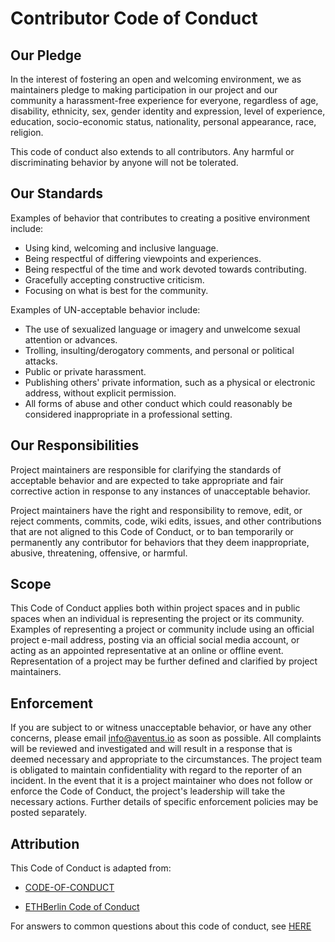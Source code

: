 # Contributor Code of Conduct

## Our Pledge

In the interest of fostering an open and welcoming environment, we as maintainers pledge to making participation in our project and our community a harassment-free experience for everyone, regardless of age, disability, ethnicity, sex, gender identity and expression, level of experience, education, socio-economic status, nationality, personal appearance, race, religion.

This code of conduct also extends to all contributors. Any harmful or discriminating behavior by anyone will not be tolerated.

## Our Standards

Examples of behavior that contributes to creating a positive environment include:

* Using kind, welcoming and inclusive language.
* Being respectful of differing viewpoints and experiences.
* Being respectful of the time and work devoted towards contributing.
* Gracefully accepting constructive criticism.
* Focusing on what is best for the community.

Examples of UN-acceptable behavior include:

* The use of sexualized language or imagery and unwelcome sexual attention or advances.
* Trolling, insulting/derogatory comments, and personal or political attacks.
* Public or private harassment.
* Publishing others' private information, such as a physical or electronic address, without explicit permission.
* All forms of abuse and other conduct which could reasonably be considered inappropriate in a
 professional setting.

## Our Responsibilities

Project maintainers are responsible for clarifying the standards of acceptable behavior and are expected to take appropriate and fair corrective action in response to any instances of unacceptable behavior.

Project maintainers have the right and responsibility to remove, edit, or reject comments, commits, code, wiki edits, issues, and other contributions that are not aligned to this Code of Conduct, or to ban temporarily or permanently any contributor for behaviors that they deem inappropriate, abusive, threatening, offensive, or harmful.

## Scope

This Code of Conduct applies both within project spaces and in public spaces when an individual is representing the project or its community. Examples of representing a project or community include using an official project e-mail address, posting via an official social media account, or acting as an appointed representative at an online or offline event. Representation of a project may be further defined and clarified by project maintainers.

## Enforcement

If you are subject to or witness unacceptable behavior, or have any other concerns, please email info@aventus.io as soon as possible. All complaints will be reviewed and investigated and will result in a response that is deemed necessary and appropriate to the circumstances. The project team is obligated to maintain confidentiality with regard to the reporter of an incident. In the event that it is a project maintainer who does not follow or enforce the Code of Conduct, the project's leadership will take the necessary actions. Further details of specific enforcement policies may be posted separately.

## Attribution

This Code of Conduct is adapted from:

* [CODE-OF-CONDUCT](https://github.com/w3f/PSPs/blob/master/CODE_OF_CONDUCT.md)

* [ETHBerlin Code of Conduct](<https://github.com/ethberlin-hackathon/ETHBerlin-KnowledgeBase/blob/master/code-of-conduct.md>)

For answers to common questions about this code of conduct, see [HERE][code]

[code]: https://www.contributor-covenant.org/faq
